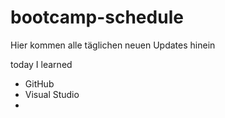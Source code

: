 # bootcamp-schedule

Hier kommen alle täglichen neuen Updates hinein

today I learned
 - GitHub
 - Visual Studio
 - 
